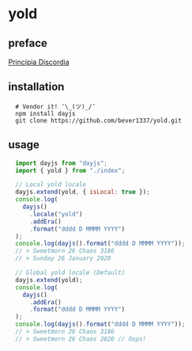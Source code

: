 # yold
## preface
[Principia Discordia](http://principiadiscordia.com/book/41.php)

## installation
```
  # Vendor it! ¯\_(ツ)_/¯
  npm install dayjs
  git clone https://github.com/bever1337/yold.git
```

## usage
```javascript
  import dayjs from "dayjs";
  import { yold } from "./index";

  // Local yold locale
  dayjs.extend(yold, { isLocal: true });
  console.log(
    dayjs()
      .locale("yold")
      .addEra()
      .format("dddd D MMMM YYYY")
  );
  console.log(dayjs().format("dddd D MMMM YYYY"));
  // > Sweetmorn 26 Chaos 3186
  // > Sunday 26 January 2020

  // Global yold locale (Default)
  dayjs.extend(yold);
  console.log(
    dayjs()
      .addEra()
      .format("dddd D MMMM YYYY")
  );
  console.log(dayjs().format("dddd D MMMM YYYY"));
  // > Sweetmorn 26 Chaos 3186
  // > Sweetmorn 26 Chaos 2020 // Oops!
```
